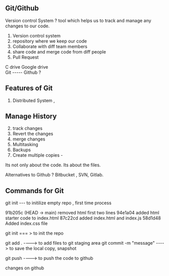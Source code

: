 ## Git/Github 


Version control System ? 
tool which helps us to track and manage any changes to our code. 


1. Version control system 
2. repository where we keep our code 
3. Collaborate with diff team members 
4. share code and merge code from diff people 
5. Pull Request 


C drive                     Google drive  
Git                    ----- Github ? 


## Features of Git
1. Distributed System ,
 ## Manage History 
2. track changes 
3. Revert the changes 
4. merge changes 
5. Multitasking 
6. Backups
7. Create multiple copies - 

Its not only about the code. Its about the files. 


Alternatives to Github ? 
Bitbucket , SVN, Gitlab.



## Commands for Git 

git init ---  to initilize empty repo  , first time process 




91b205c (HEAD -> main) removed html first two lines
94e1a04 added html starter code to index.html
87c22cd added index.html and index.js
58d1d48 Added index.css file


git init                === > to init the repo 

git add .               ----> to add files to git staging area 
git commit -m "message"  ----> to save the local copy, snapshot 

git push                ----> to push the code to github 


changes on github 







